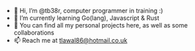 - 👋 Hi, I’m @tb38r, computer programmer in training :)
- 🌱 I’m currently learning Go(lang), Javascript & Rust
- 💞️ You can find all my personal projects here, as well as some collaborations 
- 📫 Reach me at tlawal86@hotmail.co.uk

<!---
tb38r/tb38r is a ✨ special ✨ repository because its `README.md` (this file) appears on your GitHub profile.
You can click the Preview link to take a look at your changes.
--->
